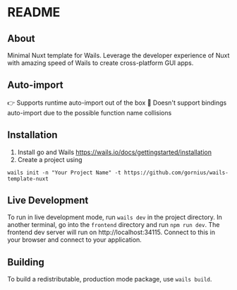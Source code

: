 # README

## About

Minimal Nuxt template for Wails. Leverage the developer experience of Nuxt with amazing speed of
Wails to create cross-platform GUI apps.

## Auto-import
👉 Supports runtime auto-import out of the box
🫸 Doesn't support bindings auto-import due to the possible function name collisions

## Installation
1. Install go and Wails https://wails.io/docs/gettingstarted/installation 
2. Create a project using
```
wails init -n "Your Project Name" -t https://github.com/gornius/wails-template-nuxt
```

## Live Development

To run in live development mode, run `wails dev` in the project directory. In another terminal, go into the `frontend`
directory and run `npm run dev`. The frontend dev server will run on http://localhost:34115. Connect to this in your
browser and connect to your application.

## Building

To build a redistributable, production mode package, use `wails build`.
